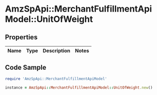 # AmzSpApi::MerchantFulfillmentApiModel::UnitOfWeight

## Properties

Name | Type | Description | Notes
------------ | ------------- | ------------- | -------------

## Code Sample

```ruby
require 'AmzSpApi::MerchantFulfillmentApiModel'

instance = AmzSpApi::MerchantFulfillmentApiModel::UnitOfWeight.new()
```


